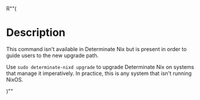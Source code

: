 R""(

# Description

This command isn't available in Determinate Nix but is present in order to guide
users to the new upgrade path.

Use `sudo determinate-nixd upgrade` to upgrade Determinate Nix on systems that
manage it imperatively. In practice, this is any system that isn't running
NixOS.

)""
